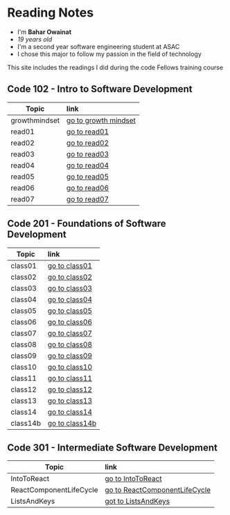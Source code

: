 # Reading Notes
- I'm **Bahar Owainat**
- *19 years old*
- I'm a second year software engineering student at ASAC
- I chose this major to follow my passion in the field of technology

This site includes the readings I did during the code Fellows training course

## Code 102 - Intro to Software Development

|   Topic   | link        |  
|----------|:-------------
| growthmindset | [go to growth mindset](https://bashar-owainat.github.io/reading-notes/growthmindset)  
|read01  |   [go to read01 ](https://bashar-owainat.github.io/reading-notes/read01)
|read02|[go to read02 ](https://bashar-owainat.github.io/reading-notes/read02)
|read03|[go to read03](https://bashar-owainat.github.io/reading-notes/read03)
|read04|[go to read04](https://bashar-owainat.github.io/reading-notes/read04)
|read05|[go to read05](https://bashar-owainat.github.io/reading-notes/read05)
|read06|[go to read06](https://bashar-owainat.github.io/reading-notes/read06)
|read07|[go to read07](https://bashar-owainat.github.io/reading-notes/read07)

## Code 201 - Foundations of Software Development
| Topic  |  link  |
|---------|:---------
|class01|[go to class01](https://bashar-owainat.github.io/reading-notes/class01)
|class02|[go to class02](https://bashar-owainat.github.io/reading-notes/class02)
|class03|[go to class03](https://bashar-owainat.github.io/reading-notes/class03)
|class04|[go to class04](https://bashar-owainat.github.io/reading-notes/class04)
|class05|[go to class05](https://bashar-owainat.github.io/reading-notes/class05)
|class06|[go to class06](https://bashar-owainat.github.io/reading-notes/class06)
|class07|[go to class07](https://bashar-owainat.github.io/reading-notes/class07)
|class08|[go to class08](https://bashar-owainat.github.io/reading-notes/class08)
|class09|[go to class09](https://bashar-owainat.github.io/reading-notes/class09)
|class10|[go to class10](https://bashar-owainat.github.io/reading-notes/class10)
|class11|[go to class11](https://bashar-owainat.github.io/reading-notes/class11)
|class12|[go to class12](https://bashar-owainat.github.io/reading-notes/class12)
|class13|[go to class13](https://bashar-owainat.github.io/reading-notes/class13)
|class14|[go to class14](https://bashar-owainat.github.io/reading-notes/class14)
|class14b|[go to class14b](https://bashar-owainat.github.io/reading-notes/class14b)

## Code 301 - Intermediate Software Development


| Topic  |  link  |
|---------|:---------
|IntoToReact|[go to IntoToReact](https://bashar-owainat.github.io/reading-notes/IntoToReact)
|ReactComponentLifeCycle|[go to ReactComponentLifeCycle](https://bashar-owainat.github.io/reading-notes/ReactComponentLifecycle)
|ListsAndKeys|[got to ListsAndKeys](https://bashar-owainat.github.io/reading-notes/listsAndKeys)